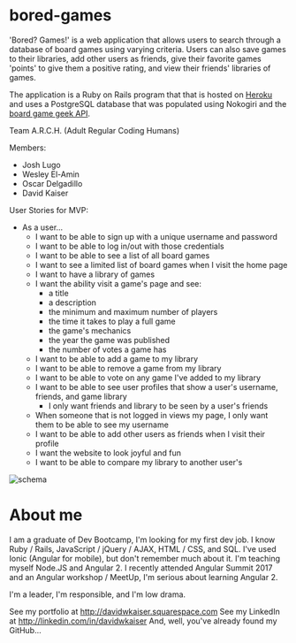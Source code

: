 # bored-games

'Bored? Games!' is a web application that allows users to search through a database of board games using varying criteria. Users can also save games to their libraries, add other users as friends, give their favorite games 'points' to give them a positive rating, and view their friends' libraries of games.

The application is a Ruby on Rails program that that is hosted on [Heroku](https://bored-games-arch.herokuapp.com/ "Heroku") and uses a PostgreSQL database that was populated using Nokogiri and the [board game geek API](http://boardgamegeek.com/wiki/page/BGG_XML_API2 "Board Game Geek API").

Team A.R.C.H. (Adult Regular Coding Humans)

Members:
* Josh Lugo
* Wesley El-Amin
* Oscar Delgadillo
* David Kaiser

User Stories for MVP:

* As a user...
	* I want to be able to sign up with a unique username and password
	* I want to be able to log in/out with those credentials
	* I want to be able to see a list of all board games
	* I want to see a limited list of board games when I visit the home page
	* I want to have a library of games
	* I want the ability visit a game's page and see:
		* a title	
		* a description
		* the minimum and maximum number of players
		* the time it takes to play a full game
		* the game's mechanics
		* the year the game was published
		* the number of votes a game has
	* I want to be able to add a game to my library
	* I want to be able to remove a game from my library
	* I want to be able to vote on any game I've added to my library
	* I want to be able to see user profiles that show a user's username, friends, and game library
	 	* I only want friends and library to be seen by a user's friends
	* When someone that is not logged in views my page, I only want them to be able to see my username
	* I want to be able to add other users as friends when I visit their profile
	* I want the website to look joyful and fun
	* I want to be able to compare my library to another user's



![schema](./public/schema.png)



# About me
I am a graduate of Dev Bootcamp, I'm looking for my first dev job. I know Ruby / Rails, JavaScript / jQuery / AJAX, HTML / CSS, and SQL. I've used Ionic (Angular for mobile), but don't remember much about it. I'm teaching myself
Node.JS and Angular 2. I recently attended Angular Summit 2017 and an Angular workshop / MeetUp, I'm serious about learning Angular 2.

I'm a leader, I'm responsible, and I'm low drama.

See my portfolio at http://davidwkaiser.squarespace.com
See my LinkedIn at http://linkedin.com/in/davidwkaiser
And, well, you've already found my GitHub…
